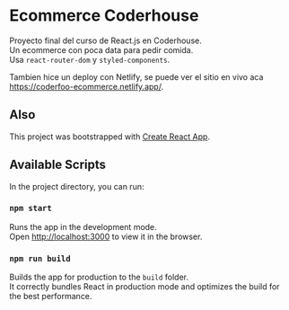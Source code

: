 # Ecommerce Coderhouse

Proyecto final del curso de React.js en Coderhouse.<br />
Un ecommerce con poca data para pedir comida.<br />
Usa `react-router-dom` y `styled-components`.

Tambien hice un deploy con Netlify, se puede ver el sitio en vivo aca https://coderfoo-ecommerce.netlify.app/.

## Also

This project was bootstrapped with [Create React App](https://github.com/facebook/create-react-app).

## Available Scripts

In the project directory, you can run:

### `npm start`

Runs the app in the development mode.<br />
Open [http://localhost:3000](http://localhost:3000) to view it in the browser.

### `npm run build`

Builds the app for production to the `build` folder.<br />
It correctly bundles React in production mode and optimizes the build for the best performance.
